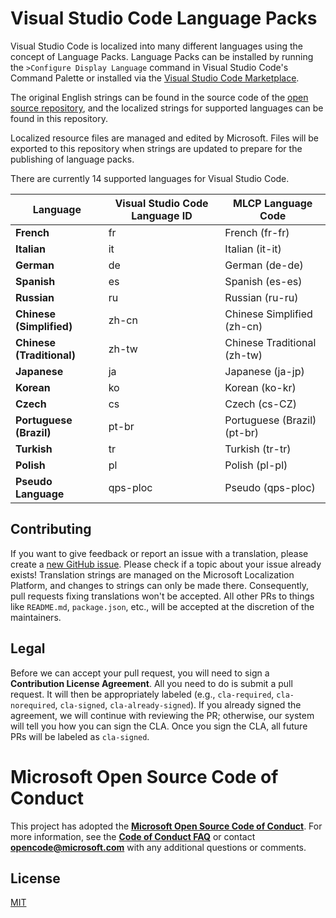 # Visual Studio Code Language Packs

Visual Studio Code is localized into many different languages using the concept of Language Packs. Language Packs can be installed by running the `>Configure Display Language` command in Visual Studio Code's Command Palette or installed via the [Visual Studio Code Marketplace](https://marketplace.visualstudio.com/search?target=VSCode&category=Language%20Packs&sortBy=Installs).

The original English strings can be found in the source code of the [open source repository](https://github.com/microsoft/vscode), and the localized strings for supported languages can be found in this repository.

Localized resource files are managed and edited by Microsoft. Files will be exported to this repository when strings are updated to prepare for the publishing of language packs.

There are currently 14 supported languages for Visual Studio Code.

|Language|Visual Studio Code Language ID|MLCP Language Code|
|--------|--------|--------|
|**French**|fr|French (fr-fr)
|**Italian**|it|Italian (it-it)
|**German**|de|German (de-de)
|**Spanish**|es|Spanish (es-es)
|**Russian**|ru|Russian (ru-ru)
|**Chinese (Simplified)**|zh-cn|Chinese Simplified (zh-cn)
|**Chinese (Traditional)**|zh-tw|Chinese Traditional (zh-tw)
|**Japanese**|ja|Japanese (ja-jp)
|**Korean**|ko|Korean (ko-kr)
|**Czech**|cs|Czech (cs-CZ)
|**Portuguese (Brazil)**|pt-br|Portuguese (Brazil) (pt-br)
|**Turkish**|tr|Turkish (tr-tr)
|**Polish**|pl|Polish (pl-pl)
|**Pseudo Language**|qps-ploc|Pseudo (qps-ploc)

## Contributing

If you want to give feedback or report an issue with a translation, please create a [new GitHub issue](https://github.com/microsoft/vscode-loc/issues/new). Please check if a topic about your issue already exists!
Translation strings are managed on the Microsoft Localization Platform, and changes to strings can only be made there. Consequently, pull requests fixing translations won't be accepted. All other PRs to things like `README.md`, `package.json`, etc., will be accepted at the discretion of the maintainers.

## Legal

Before we can accept your pull request, you will need to sign a **Contribution License Agreement**. All you need to do is submit a pull request. It will then be appropriately labeled (e.g., `cla-required`, `cla-norequired`, `cla-signed`, `cla-already-signed`). If you already signed the agreement, we will continue with reviewing the PR; otherwise, our system will tell you how you can sign the CLA. Once you sign the CLA, all future PRs will be labeled as `cla-signed`.

# Microsoft Open Source Code of Conduct

This project has adopted the [**Microsoft Open Source Code of Conduct**](https://opensource.microsoft.com/codeofconduct/).
For more information, see the [**Code of Conduct FAQ**](https://opensource.microsoft.com/codeofconduct/faq/) or contact [**opencode@microsoft.com**](mailto:opencode@microsoft.com) with any additional questions or comments.

## License

[MIT](LICENSE.md)
